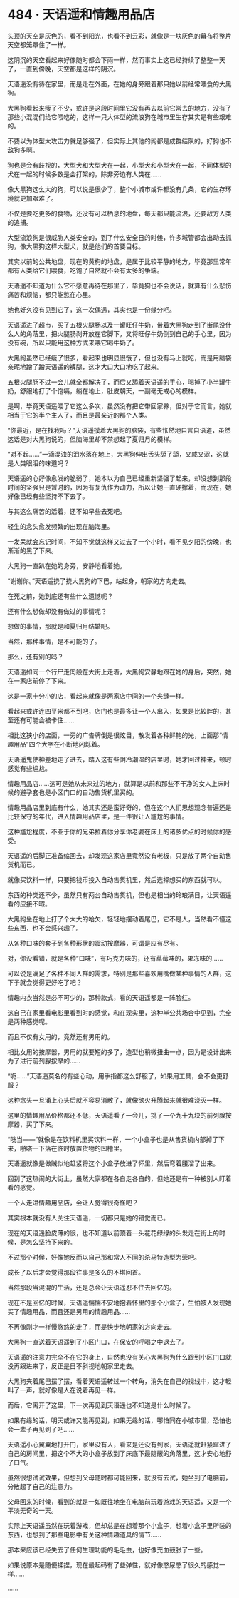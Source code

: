 # 484 · 天语遥和情趣用品店

头顶的天空是灰色的，看不到阳光，也看不到云彩，就像是一块灰色的幕布将整片天空都笼罩住了一样。

这阴沉的天空看起来好像随时都会下雨一样，然而事实上这已经持续了整整一天了，一直到傍晚，天空都是这样的阴沉。

天语遥没有待在家里，而是走在外面，在她的身旁跟着那只她以前经常喂食的大黑狗。

大黑狗看起来瘦了不少，或许是这段时间里它没有再去以前它常去的地方，没有了那些小混混们给它喂吃的，这样一只大体型的流浪狗在城市里生存其实是有些艰难的。

不要以为体型大攻击力就足够强了，但实际上其他的狗都是成群结队的，好狗也不敌狗多啊。

狗也是会有歧视的，大型犬和大型犬在一起，小型犬和小型犬在一起，不同体型的犬在一起的时候多数是会打架的，除非旁边有人类在……

像大黑狗这么大的狗，可以说是很少了，整个小城市或许都没有几条，它的生存环境就更加艰难了。

不仅是要吃更多的食物，还没有可以栖息的地盘，每天都只能流浪，还要敌方人类的追捕。

大型流浪狗是很威胁人类安全的，到了什么安全日的时候，许多城管都会出动去抓狗，像大黑狗这样大型犬，就是他们的首要目标。

其实以前的公共地盘，现在的黄枸的地盘，是属于比较平静的地方，毕竟那里常年都有人类给它们喂食，吃饱了自然就不会有太多的争端。

天语遥不知道为什么它不愿意再待在那里了，毕竟狗也不会说话，就算有什么悲伤痛苦和烦恼，都只能憋在心里。

她也好久没有见到它了，这一次偶遇，其实也是一份缘分吧。

天语遥进了超市，买了五根火腿肠以及一罐旺仔牛奶，带着大黑狗走到了街尾没什么人的角落里，把火腿肠剥开放在它脚下，又将旺仔牛奶倒到自己的手心里，因为没有碗，所以只能用这种方式来喂它喝牛奶了。

大黑狗虽然已经瘦了很多，看起来也明显很饿了，但也没有马上就吃，而是用脑袋亲昵地蹭了蹭天语遥的裤腿，这才大口大口地吃了起来。

五根火腿肠不过一会儿就全都解决了，而后又舔着天语遥的手心，喝掉了小半罐牛奶，舒服地打了个饱嗝，躺在地上，肚皮朝天，一副毫无戒心的模样。

是啊，毕竟天语遥喂了它这么多次，虽然没有把它带回家养，但对于它而言，她就相当于它的半个主人了，而且是最亲近的那个人类。

“你最近，是在找我吗？”天语遥摸着大黑狗的脑袋，有些怅然地自言自语道，虽然这话是对大黑狗说的，但脑海里却不禁想起了夏归月的模样。

“对不起……”一滴混浊的泪水落在地上，大黑狗伸出舌头舔了舔，又咸又涩，这就是人类眼泪的味道吗？

天语遥的心好像愈发的脆弱了，她本以为自己已经重新坚强了起来，却没想到那段时间的坚强只是暂时的，因为有复仇作为动力，所以让她一直硬撑着，而现在，她好像已经有些坚持不下去了。

与其这么痛苦的活着，还不如早些去死吧。

轻生的念头愈发频繁的出现在脑海里。

一发呆就会忘记时间，不知不觉就这样又过去了一个小时，看不见夕阳的傍晚，也渐渐的黑了下来。

大黑狗一直趴在她的身旁，安静地看着她。

“谢谢你。”天语遥挠了挠大黑狗的下巴，站起身，朝家的方向走去。

在死之前，她到底还有些什么遗憾呢？

还有什么想做却没有做过的事情呢？

想做的事情，那就是和夏归月结婚吧。

当然，那种事情，是不可能的了。

那么，还有别的吗？

天语遥如同一个行尸走肉般在大街上走着，大黑狗安静地跟在她的身后，突然，她在一家店前停了下来。

这是一家十分小的店，看起来就像是两家店中间的一个夹缝一样。

看起来或许连四平米都不到吧，店门也是最多让一个人出入，如果是比较胖的，甚至还有可能会被卡住……

相比这狭小的店面，一旁的广告牌倒是很炫目，散发着各种鲜艳的光，上面那“情趣用品”四个大字在不断地闪烁着。

天语遥鬼使神差地走了进去，踏入这有些阴冷潮湿的店里时，她才回过神来，顿时感觉有些尴尬。

情趣用品店……这可是她从未来过的地方，就算是以前和那些不干净的女人上床时候的避孕套也是小区门口的自动售货机里买的。

情趣用品店里到底有什么，她其实还是蛮好奇的，但在这个人们思想观念普遍还是比较保守的年代，进入情趣用品店里，是一件很让人尴尬的事情。

这种尴尬程度，不亚于你的兄弟拉着你分享你老婆在床上的诸多优点的时候你的感受。

天语遥的后脚正准备缩回去，却发现这家店里竟然没有老板，只是放了两个自动售货机而已。

就像买饮料一样，只要把钱币投入自动售货机里，然后选择想买的东西就可以。

东西的种类还不少，虽然只有两台自动售货机，但也是相当的玲琅满目，让天语遥看的应接不暇。

大黑狗坐在地上打了个大大的哈欠，轻轻地摆动着尾巴，它不是人，当然看不懂这些东西，也不会感兴趣了。

从各种口味的套子到各种形状的震动按摩器，可谓是应有尽有。

对，你没看错，就是各种“口味”，有巧克力味的，还有草莓味的，果冻味的……

可以说是满足了各种不同人群的需求，特别是那些喜欢用嘴做某种事情的人群，这下子就会觉得更好吃了吧？

情趣内衣当然是必不可少的，那种款式，看的天语遥都是一阵脸红。

这自己在家里看电影里看到时的感觉，和在现实里，这种半公共场合中见到，完全是两种感觉呢。

而且不仅有女用的，竟然还有男用的。

相比女用的按摩器，男用的就要短的多了，造型也稍微扭曲一点，因为是设计出来为了进行前列腺按摩的……

“呃……”天语遥莫名的有些心动，用手指都这么舒服了，如果用工具，会不会更舒服？

这种念头一旦涌上心头后就不容易消散了，就像欲火升腾起来就很难浇灭一样。

这里的情趣用品价格都还不低，天语遥看了一会儿，挑了一个九十九块的前列腺按摩器，买了下来。

“咣当——”就像是在饮料机里买饮料一样，一个小盒子也是从售货机内部掉了下来，啪嗒一下落在临时放置货物的凹槽里。

天语遥就像是做贼似地赶紧将这个小盒子放进了怀里，然后弯着腰溜了出来。

回到了这热闹的大街上，虽然大家都在各自走各自的，但她还是有一种被别人盯着看的感觉。

一个人走进情趣用品店，会让人觉得很奇怪吧？

其实根本就没有人关注天语遥，一切都只是她的错觉而已。

现在的天语遥脸皮薄的很，也不知道以前顶着一头花花绿绿的头发走在街上的时候，是怎么坚持下来的。

不过那个时候，好像她反而以自己那和常人不同的杀马特造型为荣吧。

成长了以后才会觉得那段往事是多么的不堪回首。

当然那段当混混的生活，还是总会让天语遥忍不住去回忆的。

现在不是回忆的时候，天语遥惴惴不安地抱着怀里的那个小盒子，生怕被人发现她买了情趣用品，而且还是男用的情趣用品……

不再像刚才一样慢悠悠的走了，而是快步地朝家的方向走去。

大黑狗一直送着天语遥到了小区门口，在保安的呼喝之中退去了。

天语遥的注意力完全不在它的身上，自然也没有关心大黑狗为什么跟到小区门口就没再跟进来了，反正是目不斜视地朝家里走去。

大黑狗夹着尾巴摆了摆，看着天语遥转过一个转角，消失在自己的视线中，这才轻叫了一声，就好像是人在说着再见一样。

而后，它离开了这里，下一次再见到天语遥也不知道是什么时候了。

如果有缘的话，明天或许又能再见到，如果无缘的话，哪怕同在小城市里，恐怕也会一辈子再见到了吧……

天语遥小心翼翼地打开门，家里没有人，看来是还没有到家，天语遥就赶紧窜进了自己的房间里，把这个不大的小盒子放到了床底下最隐蔽的角落里，这才安心地舒了口气。

虽然很想试试效果，但想到父母随时都可能回来，就没有去试，她坐到了电脑前，分散起了自己的注意力。

父母回来的时候，看到的就是一如既往地坐在电脑前玩着游戏的天语遥，又是一个平淡无奇的一天。

实际上天语遥虽然在玩着游戏，但却总是在想着那个小盒子，想着小盒子里所装的东西，也想到了那些电影中有关这种情趣道具的情节……

那本来应该已经失去了任何生理功能的毛毛虫，也好像充血鼓胀了一些。

如果说原本是随便揉捏，现在最起码有了些弹性，就好像憋尿憋了很久的感觉一样……

……
